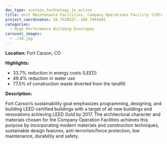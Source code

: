 ```yaml
---
doc_type: sustain_technology_in_action
title: Unit Maintenance Facilities, Company Operations Facility (COF)
project_coordinates: 38.7420537,-104.7944445
categories:
  - High Performance Building Envelopes
carousel_images:
  - ./18.jpg
---
```


**Location:** Fort Carson, CO

**Highlights:**

- 33.7% reduction in energy costs (LEED)
- 49.4% reduction in water use
- 77.5% of construction waste diverted from the landfill

**Description:**

Fort Carson’s sustainability goal emphasizes programming, designing, and building LEED certified buildings with a target of all new buildings and renovations achieving LEED Gold by 2017. The architectural character and materials chosen for the Company Operation Facilities achieves this purpose by incorporating modern materials and construction techniques, sustainable design features, anti-terrorism/force protection, low maintenance, durability and safety.
